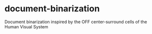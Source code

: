 # document-binarization
Document binarization inspired by the OFF center-surround cells of the Human Visual System
